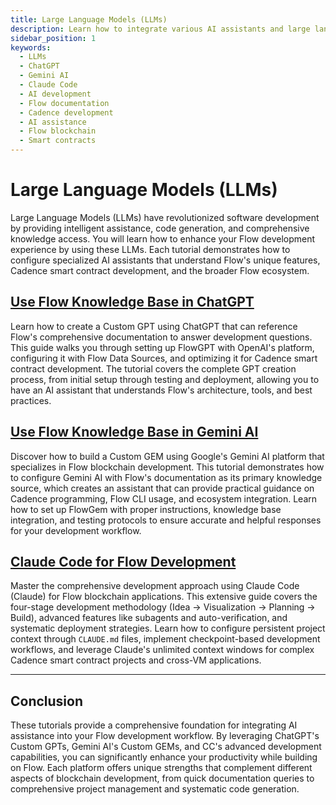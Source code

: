 ```yaml
---
title: Large Language Models (LLMs)
description: Learn how to integrate various AI assistants and large language models with Flow development to enhance productivity, code quality, and development workflows.
sidebar_position: 1
keywords:
  - LLMs
  - ChatGPT
  - Gemini AI
  - Claude Code
  - AI development
  - Flow documentation
  - Cadence development
  - AI assistance
  - Flow blockchain
  - Smart contracts
---
```


# Large Language Models (LLMs)

Large Language Models (LLMs) have revolutionized software development by providing intelligent assistance, code generation, and comprehensive knowledge access. You will learn how to enhance your Flow development experience by using these LLMs. Each tutorial demonstrates how to configure specialized AI assistants that understand Flow's unique features, Cadence smart contract development, and the broader Flow ecosystem.

## [Use Flow Knowledge Base in ChatGPT]

Learn how to create a Custom GPT using ChatGPT that can reference Flow's comprehensive documentation to answer development questions. This guide walks you through setting up FlowGPT with OpenAI's platform, configuring it with Flow Data Sources, and optimizing it for Cadence smart contract development. The tutorial covers the complete GPT creation process, from initial setup through testing and deployment, allowing you to have an AI assistant that understands Flow's architecture, tools, and best practices.

## [Use Flow Knowledge Base in Gemini AI]

Discover how to build a Custom GEM using Google's Gemini AI platform that specializes in Flow blockchain development. This tutorial demonstrates how to configure Gemini AI with Flow's documentation as its primary knowledge source, which creates an assistant that can provide practical guidance on Cadence programming, Flow CLI usage, and ecosystem integration. Learn how to set up FlowGem with proper instructions, knowledge base integration, and testing protocols to ensure accurate and helpful responses for your development workflow.

## [Claude Code for Flow Development]

Master the comprehensive development approach using Claude Code (Claude) for Flow blockchain applications. This extensive guide covers the four-stage development methodology (Idea → Visualization → Planning → Build), advanced features like subagents and auto-verification, and systematic deployment strategies. Learn how to configure persistent project context through `CLAUDE.md` files, implement checkpoint-based development workflows, and leverage Claude's unlimited context windows for complex Cadence smart contract projects and cross-VM applications.

---

## Conclusion

These tutorials provide a comprehensive foundation for integrating AI assistance into your Flow development workflow. By leveraging ChatGPT's Custom GPTs, Gemini AI's Custom GEMs, and CC's advanced development capabilities, you can significantly enhance your productivity while building on Flow. Each platform offers unique strengths that complement different aspects of blockchain development, from quick documentation queries to comprehensive project management and systematic code generation.

<!-- Reference-style links, will not render on page. -->

[Use Flow Knowledge Base in ChatGPT]: ./chatgpt.md
[Use Flow Knowledge Base in Gemini AI]: ./gemini.md
[Claude Code for Flow Development]: ./claude-code.md